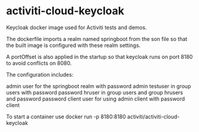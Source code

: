 # activiti-cloud-keycloak

Keycloak docker image used for Activiti tests and demos.

The dockerfile imports a realm named springboot from the son file so that the built image is configured with these realm settings.

A portOffset is also applied in the startup so that keycloak runs on port 8180 to avoid conflicts on 8080.

The configuration includes:

admin user for the springboot realm with password admin
testuser in group users with password password
hruser in group users and group hrusers and password password
client user for using admin client with password client

To start a container use docker run -p 8180:8180 activiti/activiti-cloud-keycloak